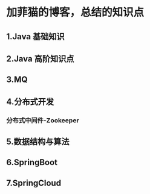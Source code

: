 # 加菲猫的博客，总结的知识点

## 1.Java 基础知识


### 


## 2.Java 高阶知识点


## 3.MQ


## 4.分布式开发

### 分布式中间件-Zookeeper

## 

## 5.数据结构与算法

## 6.SpringBoot

## 7.SpringCloud